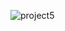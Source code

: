 ![project5](https://github.com/ManasChoudhary-01/Manas-Portfolio/assets/151459346/e7cf5ad2-e924-49a9-8fe0-26ae7bab92a9)
